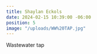 ```yaml
---
title: Shaylan Eckols
date: 2024-02-15 10:39:00 -06:00
position: 5
image: "/uploads/WW%20TAP.jpg"
---
```


Wastewater tap